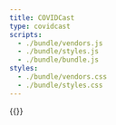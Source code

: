 ```yaml
---
title: COVIDCast
type: covidcast
scripts:
  - ./bundle/vendors.js
  - ./bundle/styles.js
  - ./bundle/bundle.js
styles:
  - ./bundle/vendors.css
  - ./bundle/styles.css
---
```


{{<covidcast >}}
